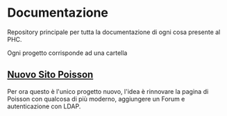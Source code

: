 # Documentazione

Repository principale per tutta la documentazione di ogni cosa presente al PHC. 

Ogni progetto corrisponde ad una cartella

## [Nuovo Sito Poisson](./nuovo-sito-poisson)

Per ora questo è l'unico progetto nuovo, l'idea è rinnovare la pagina di Poisson con qualcosa di più moderno, aggiungere un Forum e autenticazione con LDAP.
